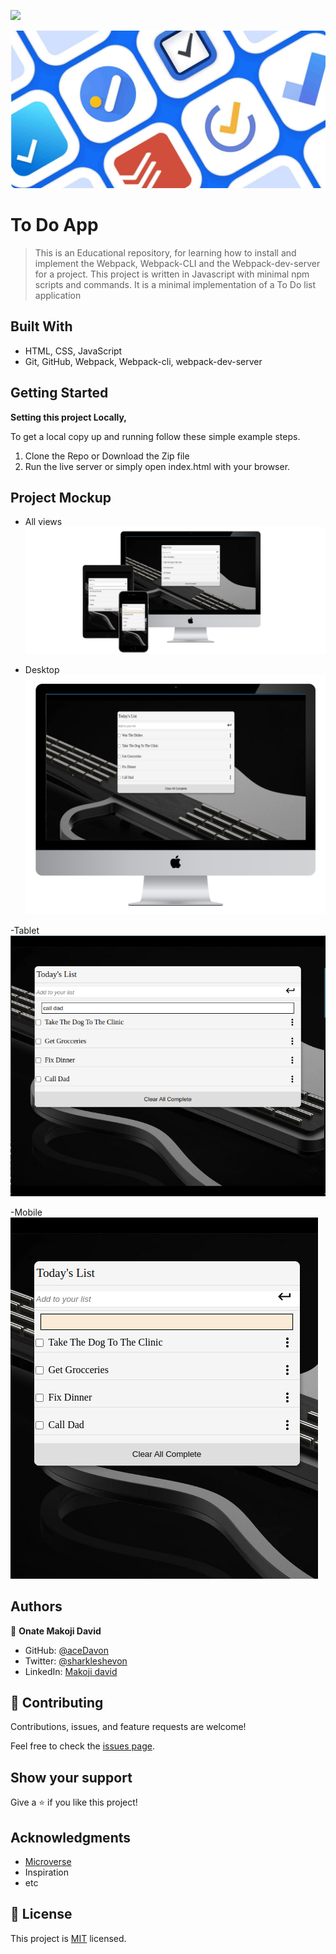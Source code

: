 ![](https://img.shields.io/badge/Microverse-blueviolet)

![](./src/img/todo.jpg)

# To Do App

> This is an Educational repository, for learning how to install and implement the Webpack, Webpack-CLI and the Webpack-dev-server for a project. This project is written in Javascript with minimal npm scripts and commands. It is a minimal implementation of a To Do list application


## Built With

- HTML, CSS, JavaScript
- Git, GitHub, Webpack, Webpack-cli, webpack-dev-server

## Getting Started

**Setting this project Locally,**

To get a local copy up and running follow these simple example steps.

1. Clone the Repo or Download the Zip file
2. Run the live server or simply open index.html with your browser.

## Project Mockup 
- All views 
![](./src/img/3-devices-black.png)

- Desktop 
![](./src/img/desktop%20(1).png)

-Tablet 
![](./src/img/tab.png)

-Mobile 
![](./src/img/phone.png)


## Authors

👤 **Onate Makoji David**

- GitHub: [@aceDavon](https://github.com/acedavon)
- Twitter: [@sharkleshevon](https://twitter.com/sharkleshevon)
- LinkedIn: [Makoji david](https://linkedin.com/in/linkedinhandle)

## 🤝 Contributing

Contributions, issues, and feature requests are welcome!

Feel free to check the [issues page](../../issues/).

## Show your support

Give a ⭐️ if you like this project!

## Acknowledgments

- [Microverse](https://microverse.org)
- Inspiration
- etc

## 📝 License

This project is [MIT](./MIT.md) licensed.

